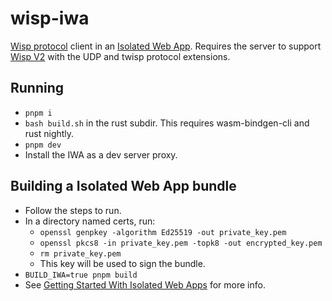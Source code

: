 # wisp-iwa
[Wisp protocol](https://github.com/MercuryWorkshop/wisp-protocol) client in an [Isolated Web App](https://github.com/WICG/isolated-web-apps).
Requires the server to support [Wisp V2](https://github.com/WICG/isolated-web-apps) with the UDP and twisp protocol extensions.

## Running 
- `pnpm i`
- `bash build.sh` in the rust subdir. This requires wasm-bindgen-cli and rust nightly.
- `pnpm dev`
- Install the IWA as a dev server proxy.

## Building a Isolated Web App bundle
- Follow the steps to run.
- In a directory named certs, run:
    - `openssl genpkey -algorithm Ed25519 -out private_key.pem`
    - `openssl pkcs8 -in private_key.pem -topk8 -out encrypted_key.pem`
    - `rm private_key.pem`
    - This key will be used to sign the bundle.
- `BUILD_IWA=true pnpm build`
- See [Getting Started With Isolated Web Apps](https://chromeos.dev/en/tutorials/getting-started-with-isolated-web-apps/2) for more info.
